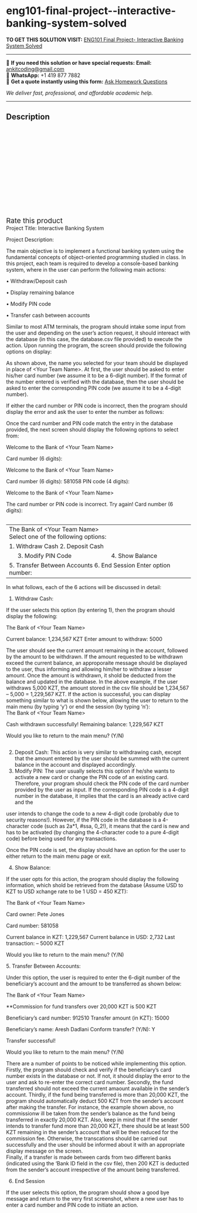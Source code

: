 # eng101-final-project--interactive-banking-system-solved
**TO GET THIS SOLUTION VISIT:** [ENG101 Final Project- Interactive Banking System Solved](https://www.ankitcodinghub.com/product/eng101-final-project-interactive-banking-system-solved/)


---

📩 **If you need this solution or have special requests:** **Email:** ankitcoding@gmail.com  
📱 **WhatsApp:** +1 419 877 7882  
📄 **Get a quote instantly using this form:** [Ask Homework Questions](https://www.ankitcodinghub.com/services/ask-homework-questions/)

*We deliver fast, professional, and affordable academic help.*

---

<h2>Description</h2>



<div class="kk-star-ratings kksr-auto kksr-align-center kksr-valign-top" data-payload="{&quot;align&quot;:&quot;center&quot;,&quot;id&quot;:&quot;91375&quot;,&quot;slug&quot;:&quot;default&quot;,&quot;valign&quot;:&quot;top&quot;,&quot;ignore&quot;:&quot;&quot;,&quot;reference&quot;:&quot;auto&quot;,&quot;class&quot;:&quot;&quot;,&quot;count&quot;:&quot;0&quot;,&quot;legendonly&quot;:&quot;&quot;,&quot;readonly&quot;:&quot;&quot;,&quot;score&quot;:&quot;0&quot;,&quot;starsonly&quot;:&quot;&quot;,&quot;best&quot;:&quot;5&quot;,&quot;gap&quot;:&quot;4&quot;,&quot;greet&quot;:&quot;Rate this product&quot;,&quot;legend&quot;:&quot;0\/5 - (0 votes)&quot;,&quot;size&quot;:&quot;24&quot;,&quot;title&quot;:&quot;ENG101 Final Project-&nbsp;Interactive Banking System Solved&quot;,&quot;width&quot;:&quot;0&quot;,&quot;_legend&quot;:&quot;{score}\/{best} - ({count} {votes})&quot;,&quot;font_factor&quot;:&quot;1.25&quot;}">

<div class="kksr-stars">

<div class="kksr-stars-inactive">
            <div class="kksr-star" data-star="1" style="padding-right: 4px">


<div class="kksr-icon" style="width: 24px; height: 24px;"></div>
        </div>
            <div class="kksr-star" data-star="2" style="padding-right: 4px">


<div class="kksr-icon" style="width: 24px; height: 24px;"></div>
        </div>
            <div class="kksr-star" data-star="3" style="padding-right: 4px">


<div class="kksr-icon" style="width: 24px; height: 24px;"></div>
        </div>
            <div class="kksr-star" data-star="4" style="padding-right: 4px">


<div class="kksr-icon" style="width: 24px; height: 24px;"></div>
        </div>
            <div class="kksr-star" data-star="5" style="padding-right: 4px">


<div class="kksr-icon" style="width: 24px; height: 24px;"></div>
        </div>
    </div>

<div class="kksr-stars-active" style="width: 0px;">
            <div class="kksr-star" style="padding-right: 4px">


<div class="kksr-icon" style="width: 24px; height: 24px;"></div>
        </div>
            <div class="kksr-star" style="padding-right: 4px">


<div class="kksr-icon" style="width: 24px; height: 24px;"></div>
        </div>
            <div class="kksr-star" style="padding-right: 4px">


<div class="kksr-icon" style="width: 24px; height: 24px;"></div>
        </div>
            <div class="kksr-star" style="padding-right: 4px">


<div class="kksr-icon" style="width: 24px; height: 24px;"></div>
        </div>
            <div class="kksr-star" style="padding-right: 4px">


<div class="kksr-icon" style="width: 24px; height: 24px;"></div>
        </div>
    </div>
</div>


<div class="kksr-legend" style="font-size: 19.2px;">
            <span class="kksr-muted">Rate this product</span>
    </div>
    </div>
<div class="page" title="Page 1">
<div class="layoutArea">
<div class="column">
Project Title: Interactive Banking System

Project Description:

The main objective is to implement a functional banking system using the fundamental concepts of object-oriented programming studied in class. In this project, each team is required to develop a console-based banking system, where in the user can perform the following main actions:

• Withdraw/Deposit cash

• Display remaining balance

• Modify PIN code

• Transfer cash between accounts

Similar to most ATM terminals, the program should intake some input from the user and depending on the user’s action request, it should intereact with the database (in this case, the database.csv file provided) to execute the action. Upon running the program, the screen should provide the following options on display:

As shown above, the name you selected for your team should be displayed in place of &lt;Your Team Name&gt;. At first, the user should be asked to enter his/her card number (we assume it to be a 6-digit number). If the format of the number entered is verified with the database, then the user should be asked to enter the corresponding PIN code (we assume it to be a 4-digit number).

If either the card number or PIN code is incorrect, then the program should display the error and ask the user to enter the number as follows:

Once the card number and PIN code match the entry in the database provided, the next screen should display the following options to select from:

</div>
</div>
<div class="layoutArea">
<div class="column">
Welcome to the Bank of &lt;Your Team Name&gt;

Card number (6 digits):

</div>
</div>
<div class="section">
<div class="layoutArea">
<div class="column">
Welcome to the Bank of &lt;Your Team Name&gt;

Card number (6 digits): 581058 PIN code (4 digits):

</div>
</div>
</div>
<div class="section">
<div class="layoutArea">
<div class="column">
Welcome to the Bank of &lt;Your Team Name&gt;

The card number or PIN code is incorrect. Try again! Card number (6 digits):

</div>
</div>
</div>
</div>
<div class="page" title="Page 2">
<table>
<tbody>
<tr>
<td colspan="5" rowspan="1">
<div class="layoutArea">
<div class="column">
The Bank of &lt;Your Team Name&gt;

</div>
</div>
<div class="layoutArea">
<div class="column">
Select one of the following options:

</div>
</div>
</td>
</tr>
<tr>
<td colspan="5" rowspan="1">
<div class="layoutArea">
<div class="column">
1. Withdraw Cash 2. Deposit Cash

</div>
</div>
</td>
</tr>
<tr>
<td></td>
<td>
<div class="layoutArea">
<div class="column">
3. Modify PIN Code

</div>
</div>
</td>
<td></td>
<td>
<div class="layoutArea">
<div class="column">
4. Show Balance

</div>
</div>
</td>
<td></td>
</tr>
<tr>
<td colspan="5" rowspan="1">
<div class="layoutArea">
<div class="column">
5. Transfer Between Accounts 6. End Session Enter option number:

</div>
</div>
</td>
</tr>
</tbody>
</table>
<div class="layoutArea">
<div class="column">
In what follows, each of the 6 actions will be discussed in detail:

1. Withdraw Cash:

If the user selects this option (by entering 1), then the program should display the following:

</div>
</div>
<div class="section">
<div class="layoutArea">
<div class="column">
The Bank of &lt;Your Team Name&gt;

Current balance: 1,234,567 KZT Enter amount to withdraw: 5000

</div>
</div>
</div>
<div class="layoutArea">
<div class="column">
The user should see the current amount remaining in the account, followed by the amount to be withdrawn. If the amount requested to be withdrawn exceed the current balance, an approporaite message should be displayed to the user, thus informing and allowing him/her to withdraw a lesser amount. Once the amount is withdrawn, it shold be deducted from the balance and updated in the database. In the above example, if the user withdraws 5,000 KZT, the amount stored in the csv file should be 1,234,567 – 5,000 = 1,229,567 KZT. If the action is successful, you can display something similar to what is shown below, allowing the user to return to the main menu (by typing ‘y’) or end the session (by typing ‘n’):

</div>
</div>
<div class="section">
<div class="layoutArea">
<div class="column">
The Bank of &lt;Your Team Name&gt;

Cash withdrawn successfully! Remaining balance: 1,229,567 KZT

Would you like to return to the main menu? (Y/N)

</div>
</div>
</div>
<div class="layoutArea">
<div class="column">
<ol start="2">
<li>Deposit Cash:
This action is very similar to withdrawing cash, except that the amount entered by the user should be summed with the current balance in the account and displayed accordingly.
</li>
<li>Modify PIN:
The user usually selects this option if he/she wants to activate a new card or change the PIN code of an existing card. Therefore, your program should check the PIN code of the card number provided by the user as input. If the corresponding PIN code is a 4-digit number in the database, it implies that the card is an already active card and the
</li>
</ol>
</div>
</div>
</div>
<div class="page" title="Page 3">
<div class="layoutArea">
<div class="column">
user intends to change the code to a new 4-digit code (probably due to security reasons!). However, if the PIN code in the database is a 4-character code (such as 2a*1, #ssa, 0_2!), it means that the card is new and has to be activated (by changing the 4-character code to a pure 4-digit code) before being used for any transactions.

Once the PIN code is set, the display should have an option for the user to either return to the main menu page or exit.

4. Show Balance:

If the user opts for this action, the program should display the following information, which shold be retrieved from the database (Assume USD to KZT to USD xchange rate to be 1 USD = 450 KZT):

</div>
</div>
<div class="section">
<div class="layoutArea">
<div class="column">
The Bank of &lt;Your Team Name&gt;

Card owner: Pete Jones

Card number: 581058

Current balance in KZT: 1,229,567 Current balance in USD: 2,732 Last transaction: – 5000 KZT

Would you like to return to the main menu? (Y/N)

</div>
</div>
</div>
<div class="layoutArea">
<div class="column">
5. Transfer Between Accounts:

Under this option, the user is required to enter the 6-digit number of the beneficiary’s account and the amount to be transferred as shown below:

</div>
</div>
<div class="section">
<div class="layoutArea">
<div class="column">
The Bank of &lt;Your Team Name&gt;

**Commission for fund transfers over 20,000 KZT is 500 KZT

Beneficiary’s card number: 912510 Transfer amount (in KZT): 15000

Beneficiary’s name: Aresh Dadlani Conform transfer? (Y/N): Y

Transfer successful!

Would you like to return to the main menu? (Y/N)

</div>
</div>
</div>
<div class="layoutArea">
<div class="column">
There are a number of points to be noticed while implementing this option. Firstly, the program should check and verify if the beneficiary’s card number exists in the database or not. If not, it should display the error to the user and ask to re-enter the correct card number. Secondly, the fund transferred should not exceed the current amaount available in the sender’s account. Thirdly, if the fund being transferred is more than 20,000 KZT, the program should automatically deduct 500 KZT from the sender’s account after making the transfer. For instance, the example shown above, no commissionw ill be taken from the sender’s balance as the fund being transferred in exactly 20,000 KZT. Also, keep in mind that if the sender intends to transfer fund more than 20,000 KZT, there should be at least 500 KZT remaining in the sender’s account that will be then reduced for the commission fee. Otherwise, the transcations should be carried out successfully and the user should be informed about it with an appropriate display message on the screen.

</div>
</div>
</div>
<div class="page" title="Page 4">
<div class="layoutArea">
<div class="column">
Finally, if a transfer is made between cards from two different banks (indicated using the ‘Bank ID field in the csv file), then 200 KZT is deducted from the sender’s account irrespective of the amount being transferred.

6. End Session

If the user selects this option, the program should show a good bye message and return to the very first screenshot, where a new user has to enter a card number and PIN code to initiate an action.

</div>
</div>
</div>
